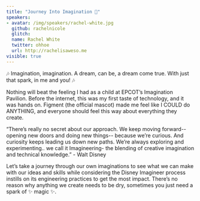 ```yaml
---
title: "Journey Into Imagination 💫"
speakers:
- avatar: /img/speakers/rachel-white.jpg
  github: rachelnicole
  glitch:
  name: Rachel White
  twitter: ohhoe
  url: http://rachelisaweso.me
visible: true
---
```


🎶 Imagination, imagination. A dream, can be, a dream come true. With just that spark, in me and you! 🎶

Nothing will beat the feeling I had as a child at EPCOT’s Imagination Pavilion. Before the internet, this was my first taste of technology, and it was hands on. Figment (the official mascot) made me feel like I COULD do ANYTHING, and everyone should feel this way about everything they create.

“There’s really no secret about our approach. We keep moving forward-- opening new doors and doing new things-- because we’re curious. And curiosity keeps leading us down new paths. We’re always exploring and experimenting.. we call it Imagineering- the blending of creative imagination and technical knowledge.” - Walt Disney

Let’s take a journey through our own imaginations to see what we can make with our ideas and skills while considering the Disney Imagineer process instills on its engineering practices to get the most impact. There’s no reason why anything we create needs to be dry, sometimes you just need a spark of ✨ magic ✨.

